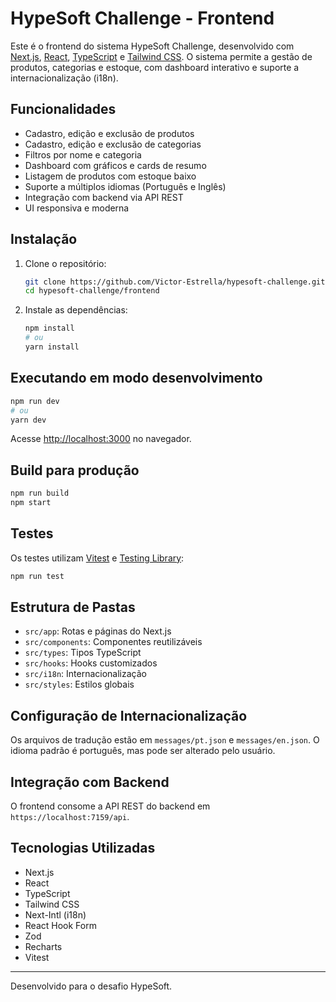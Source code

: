 # HypeSoft Challenge - Frontend

Este é o frontend do sistema HypeSoft Challenge, desenvolvido com [Next.js](https://nextjs.org), [React](https://react.dev), [TypeScript](https://www.typescriptlang.org/) e [Tailwind CSS](https://tailwindcss.com/). O sistema permite a gestão de produtos, categorias e estoque, com dashboard interativo e suporte a internacionalização (i18n).

## Funcionalidades

- Cadastro, edição e exclusão de produtos
- Cadastro, edição e exclusão de categorias
- Filtros por nome e categoria
- Dashboard com gráficos e cards de resumo
- Listagem de produtos com estoque baixo
- Suporte a múltiplos idiomas (Português e Inglês)
- Integração com backend via API REST
- UI responsiva e moderna

## Instalação

1. Clone o repositório:

   ```bash
   git clone https://github.com/Victor-Estrella/hypesoft-challenge.git
   cd hypesoft-challenge/frontend
   ```

2. Instale as dependências:

   ```bash
   npm install
   # ou
   yarn install
   ```

## Executando em modo desenvolvimento

```bash
npm run dev
# ou
yarn dev
```

Acesse [http://localhost:3000](http://localhost:3000) no navegador.

## Build para produção

```bash
npm run build
npm start
```

## Testes

Os testes utilizam [Vitest](https://vitest.dev/) e [Testing Library](https://testing-library.com/):

```bash
npm run test
```

## Estrutura de Pastas

- `src/app`: Rotas e páginas do Next.js
- `src/components`: Componentes reutilizáveis
- `src/types`: Tipos TypeScript
- `src/hooks`: Hooks customizados
- `src/i18n`: Internacionalização
- `src/styles`: Estilos globais

## Configuração de Internacionalização

Os arquivos de tradução estão em `messages/pt.json` e `messages/en.json`. O idioma padrão é português, mas pode ser alterado pelo usuário.

## Integração com Backend

O frontend consome a API REST do backend em `https://localhost:7159/api`.

## Tecnologias Utilizadas

- Next.js
- React
- TypeScript
- Tailwind CSS
- Next-Intl (i18n)
- React Hook Form
- Zod
- Recharts
- Vitest



---

Desenvolvido para o desafio HypeSoft.